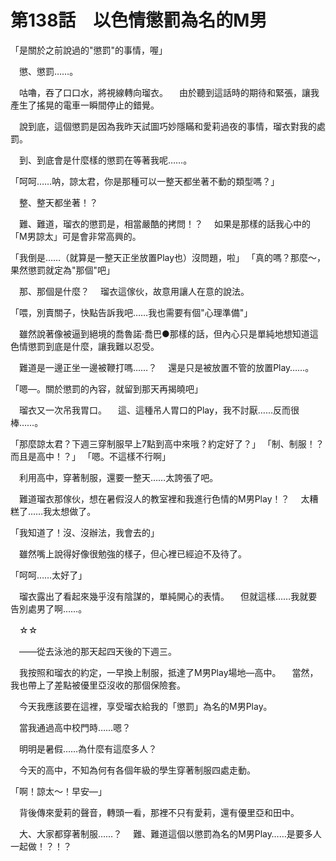 # 第138話　以色情懲罰為名的M男

「是關於之前說過的"懲罰"的事情，喔」

　懲、懲罰……。

　咕嚕，吞了口口水，將視線轉向瑠衣。
　由於聽到這話時的期待和緊張，讓我產生了搖晃的電車一瞬間停止的錯覺。

　說到底，這個懲罰是因為我昨天試圖巧妙隱瞞和愛莉過夜的事情，瑠衣對我的處罰。

　到、到底會是什麼樣的懲罰在等著我呢……。

「呵呵……呐，諒太君，你是那種可以一整天都坐著不動的類型嗎？」

　整、整天都坐著！？

　難、難道，瑠衣的懲罰是，相當嚴酷的拷問！？
　如果是那樣的話我心中的「M男諒太」可是會非常高興的。

「我倒是……（就算是一整天正坐放置Play也）沒問題，啦」
「真的嗎？那麼～，果然懲罰就定為"那個"吧」

　那、那個是什麼？
　瑠衣這傢伙，故意用讓人在意的說法。

「喂，別賣關子，快點告訴我吧……我也需要有個"心理準備"」

　雖然說著像被逼到絕境的喬魯諾·喬巴●那樣的話，但內心只是單純地想知道這色情懲罰到底是什麼，讓我難以忍受。

　難道是一邊正坐一邊被鞭打嗎……？
　還是只是被放置不管的放置Play……。

「嗯—。關於懲罰的內容，就留到那天再揭曉吧」

　瑠衣又一次吊我胃口。
　這、這種吊人胃口的Play，我不討厭……反而很棒……。

「那麼諒太君？下週三穿制服早上7點到高中來哦？約定好了？」
「制、制服！？而且是高中！？」
「嗯。不這樣不行啊」

　利用高中，穿著制服，還要一整天……太誇張了吧。

　難道瑠衣那傢伙，想在暑假沒人的教室裡和我進行色情的M男Play！？
　太糟糕了……我太想做了。

「我知道了！沒、沒辦法，我會去的」

　雖然嘴上說得好像很勉強的樣子，但心裡已經迫不及待了。

「呵呵……太好了」

　瑠衣露出了看起來幾乎沒有陰謀的，單純開心的表情。
　但就這樣……我就要告別處男了啊……。

　☆☆

　——從去泳池的那天起四天後的下週三。

　我按照和瑠衣的約定，一早換上制服，抵達了M男Play場地—高中。
　當然，我也帶上了差點被優里亞沒收的那個保險套。

　今天我應該要在這裡，享受瑠衣給我的「懲罰」為名的M男Play。

　當我通過高中校門時……嗯？

　明明是暑假……為什麼有這麼多人？

　今天的高中，不知為何有各個年級的學生穿著制服四處走動。

「啊！諒太～！早安—」

　背後傳來愛莉的聲音，轉頭一看，那裡不只有愛莉，還有優里亞和田中。

　大、大家都穿著制服……？
　難、難道這個以懲罰為名的M男Play……是要多人一起做！？！？